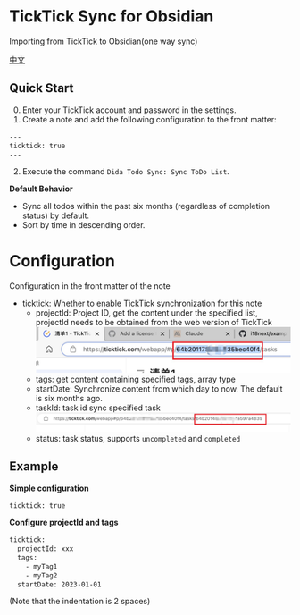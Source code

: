 # TickTick Sync for Obsidian

Importing from TickTick to Obsidian(one way sync)


[中文](./README.md)

## Quick Start

0. Enter your TickTick account and password in the settings.
1. Create a note and add the following configuration to the front matter:

```
---
ticktick: true
---
```
2. Execute the command `Dida Todo Sync: Sync ToDo List`.

**Default Behavior**

- Sync all todos within the past six months (regardless of completion status) by default.
- Sort by time in descending order.


# Configuration  

Configuration in the front matter of the note

- ticktick: Whether to enable TickTick synchronization for this note
  - projectId: Project ID, get the content under the specified list, projectId needs to be obtained from the web version of TickTick
  ![](./docs/ticktick.jpg)
  - tags: get content containing specified tags, array type
  - startDate: Synchronize content from which day to now. The default is six months ago.
  - taskId: task id sync specified task
    ![](./docs/task-ticktick.jpg)
  - status: task status, supports `uncompleted` and `completed`

## Example

**Simple configuration**

```
ticktick: true
```


**Configure projectId and tags**

```
ticktick: 
  projectId: xxx
  tags: 
    - myTag1
    - myTag2
  startDate: 2023-01-01
```
(Note that the indentation is 2 spaces)
